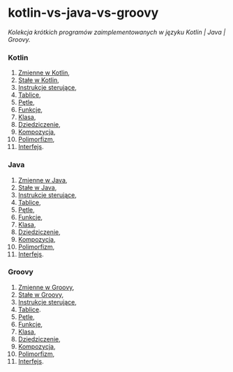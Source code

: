 # kotlin-vs-java-vs-groovy
_Kolekcja krótkich programów zaimplementowanych w języku Kotlin | Java | Groovy._

### Kotlin

01. [Zmienne w Kotlin](./kotlin/KotlinExample01.kt),
02. [Stałe w Kotlin](./kotlin/KotlinExample02.kt),
03. [Instrukcje sterujące](./kotlin/KotlinExample03.kt),
04. [Tablice](./kotlin/KotlinExample04.kt),
05. [Pętle](./kotlin/KotlinExample05.kt),
06. [Funkcje](./kotlin/KotlinExample06.kt),
07. [Klasa](./kotlin/KotlinExample07.kt),
08. [Dziedziczenie](./kotlin/KotlinExample08.kt),
09. [Kompozycja](./kotlin/KotlinExample09.kt),
10. [Polimorfizm](./kotlin/KotlinExample10.kt),
11. [Interfejs](./kotlin/KotlinExample11.kt).

### Java

01. [Zmienne w Java](./java/JavaExample01.java),
02. [Stałe w Java](./java/JavaExample02.java),
03. [Instrukcje sterujące](./java/JavaExample03.java),
04. [Tablice](./java/JavaExample04.java),
05. [Pętle](./java/JavaExample05.java),
06. [Funkcje](./java/JavaExample06.java),
07. [Klasa](./java/JavaExample07.java),
08. [Dziedziczenie](./java/JavaExample08.java),
09. [Kompozycja](./java/JavaExample09.java),
10. [Polimorfizm](./java/JavaExample10.java),
11. [Interfejs](./java/JavaExample11.java).

### Groovy

01. [Zmienne w Groovy](./groovy/GroovyExample01.groovy),
02. [Stałe w Groovy](./groovy/GroovyExample02.groovy),
03. [Instrukcje sterujące](./groovy/GroovyExample03.groovy),
04. [Tablice](./groovy/GroovyExample04.groovy).
05. [Pętle](./groovy/GroovyExample05.groovy),
06. [Funkcje](./groovy/GroovyExample06.groovy),
07. [Klasa](./groovy/GroovyExample07.groovy),
08. [Dziedziczenie](./groovy/GroovyExample08.groovy),
09. [Kompozycja](./groovy/GroovyExample09.groovy),
10. [Polimorfizm](./groovy/GroovyExample10.groovy),
11. [Interfejs](./groovy/GroovyExample11.groovy).
